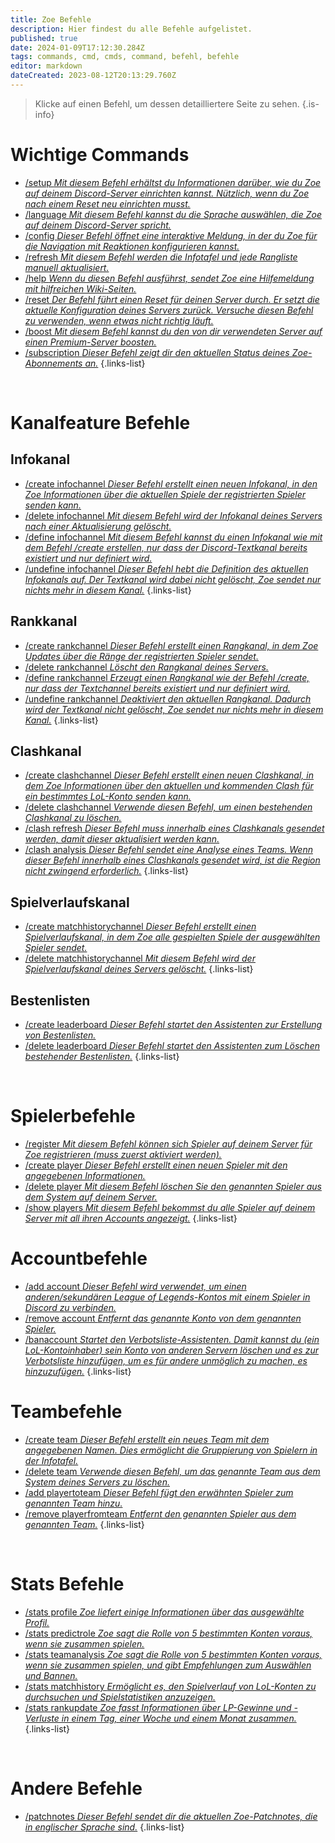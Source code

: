 ```yaml
---
title: Zoe Befehle
description: Hier findest du alle Befehle aufgelistet.
published: true
date: 2024-01-09T17:12:30.284Z
tags: commands, cmd, cmds, command, befehl, befehle
editor: markdown
dateCreated: 2023-08-12T20:13:29.760Z
---
```


> Klicke auf einen Befehl, um dessen detailliertere Seite zu sehen.
>{.is-info}

# Wichtige Commands

- [/setup *Mit diesem Befehl erhältst du Informationen darüber, wie du Zoe auf deinem Discord-Server einrichten kannst. Nützlich, wenn du Zoe nach einem Reset neu einrichten musst.*](/de/commands/important/setup/) 
- [/language *Mit diesem Befehl kannst du die Sprache auswählen, die Zoe auf deinem Discord-Server spricht.*](/de/commands/important/language/)
- [/config *Dieser Befehl öffnet eine interaktive Meldung, in der du Zoe für die Navigation mit Reaktionen konfigurieren kannst.*](/en/commands/important/config/)
- [/refresh *Mit diesem Befehl werden die Infotafel und jede Rangliste manuell aktualisiert.*](/de/commands/important/refresh/)
- [/help *Wenn du diesen Befehl ausführst, sendet Zoe eine Hilfemeldung mit hilfreichen Wiki-Seiten.*](/de/commands/important/help/)
- [/reset *Der Befehl führt einen Reset für deinen Server durch. Er setzt die aktuelle Konfiguration deines Servers zurück. Versuche diesen Befehl zu verwenden, wenn etwas nicht richtig läuft.*](/de/commands/important/reset/)
- [/boost *Mit diesem Befehl kannst du den von dir verwendeten Server auf einen Premium-Server boosten.*](/de/commands/important/boost)
- [/subscription *Dieser Befehl zeigt dir den aktuellen Status deines Zoe-Abonnements an.*](/de/commands/important/subscription)
{.links-list}

<br>

# Kanalfeature Befehle
## Infokanal

- [/create infochannel *Dieser Befehl erstellt einen neuen Infokanal, in den Zoe Informationen über die aktuellen Spiele der registrierten Spieler senden kann.*](/de/commands/create/infoChannel/)
- [/delete infochannel *Mit diesem Befehl wird der Infokanal deines Servers nach einer Aktualisierung gelöscht.*](/de/commands/delete/infoChannel/)
- [/define infochannel *Mit diesem Befehl kannst du einen Infokanal wie mit dem Befehl /create erstellen, nur dass der Discord-Textkanal bereits existiert und nur definiert wird.*](/de/commands/define/infoChannel/)
- [/undefine infochannel *Dieser Befehl hebt die Definition des aktuellen Infokanals auf. Der Textkanal wird dabei nicht gelöscht, Zoe sendet nur nichts mehr in diesem Kanal.*](/de/commands/undefine/infoChannel/)
{.links-list}

## Rankkanal

- [/create rankchannel *Dieser Befehl erstellt einen Rangkanal, in dem Zoe Updates über die Ränge der registrierten Spieler sendet.*](/de/commands/create/rankChannel/)
- [/delete rankchannel *Löscht den Rangkanal deines Servers.*](/de/commands/delete/rankChannel/)
- [/define rankchannel *Erzeugt einen Rangkanal wie der Befehl /create, nur dass der Textchannel bereits existiert und nur definiert wird.*](/de/commands/define/rankChannel/)
- [/undefine rankchannel *Deaktiviert den aktuellen Rangkanal. Dadurch wird der Textkanal nicht gelöscht, Zoe sendet nur nichts mehr in diesem Kanal.*](/de/commands/undefine/rankChannel/)
{.links-list}

## Clashkanal

- [/create clashchannel *Dieser Befehl erstellt einen neuen Clashkanal, in dem Zoe Informationen über den aktuellen und kommenden Clash für ein bestimmtes LoL-Konto senden kann.*](/de/commands/create/clashChannel/)
- [/delete clashchannel *Verwende diesen Befehl, um einen bestehenden Clashkanal zu löschen.*](/de/commands/delete/clashChannel/)
- [/clash refresh *Dieser Befehl muss innerhalb eines Clashkanals gesendet werden, damit dieser aktualisiert werden kann.*](/de/commands/clash/refresh/)
- [/clash analysis *Dieser Befehl sendet eine Analyse eines Teams. Wenn dieser Befehl innerhalb eines Clashkanals gesendet wird, ist die Region nicht zwingend erforderlich.*](/de/commands/clash/analysis/)
{.links-list}

## Spielverlaufskanal

- [/create matchhistorychannel *Dieser Befehl erstellt einen Spielverlaufskanal, in dem Zoe alle gespielten Spiele der ausgewählten Spieler sendet.*](/de/commands/create/matchhistorychannel)
- [/delete matchhistorychannel *Mit diesem Befehl wird der Spielverlaufskanal deines Servers gelöscht.*](/de/commands/delete/matchhistorychannel)
{.links-list}

## Bestenlisten

- [/create leaderboard *Dieser Befehl startet den Assistenten zur Erstellung von Bestenlisten.*](/de/commands/create/leaderboard/)
- [/delete leaderboard *Dieser Befehl startet den Assistenten zum Löschen bestehender Bestenlisten.*](/de/commands/delete/leaderboard/)
{.links-list}

<br>

# Spielerbefehle

- [/register *Mit diesem Befehl können sich Spieler auf deinem Server für Zoe registrieren (muss zuerst aktiviert werden).*](/de/commands/important/register/)
- [/create player *Dieser Befehl erstellt einen neuen Spieler mit den angegebenen Informationen.*](/de/commands/create/player/)
- [/delete player *Mit diesem Befehl löschen Sie den genannten Spieler aus dem System auf deinem Server.*](/de/commands/delete/player/)
- [/show players *Mit diesem Befehl bekommst du alle Spieler auf deinem Server mit all ihren Accounts angezeigt.*](/de/commands/important/show-players/)
{.links-list}

# Accountbefehle

- [/add account *Dieser Befehl wird verwendet, um einen anderen/sekundären League of Legends-Kontos mit einem Spieler in Discord zu verbinden.*](/de/commands/add/account/)
- [/remove account *Entfernt das genannte Konto von dem genannten Spieler.*](/de/commands/remove/account/)
- [/banaccount *Startet den Verbotsliste-Assistenten. Damit kannst du (ein LoL-Kontoinhaber) sein Konto von anderen Servern löschen und es zur Verbotsliste hinzufügen, um es für andere unmöglich zu machen, es hinzuzufügen.*](/de/commands/other/banAccount/)
{.links-list}

# Teambefehle

- [/create team *Dieser Befehl erstellt ein neues Team mit dem angegebenen Namen. Dies ermöglicht die Gruppierung von Spielern in der Infotafel.*](/de/commands/create/team/)
- [/delete team *Verwende diesen Befehl, um das genannte Team aus dem System deines Servers zu löschen.*](/de/commands/delete/team/)
- [/add playertoteam *Dieser Befehl fügt den erwähnten Spieler zum genannten Team hinzu.*](/de/commands/add/playerToTeam/)
- [/remove playerfromteam *Entfernt den genannten Spieler aus dem genannten Team.*](/de/commands/remove/playerToTeam/)
{.links-list}

<br>

# Stats Befehle

- [/stats profile *Zoe liefert einige Informationen über das ausgewählte Profil.*](/de/commands/stats/profile/)
- [/stats predictrole *Zoe sagt die Rolle von 5 bestimmten Konten voraus, wenn sie zusammen spielen.*](/de/commands/stats/predictRole/)
- [/stats teamanalysis *Zoe sagt die Rolle von 5 bestimmten Konten voraus, wenn sie zusammen spielen, und gibt Empfehlungen zum Auswählen und Bannen.*](/de/commands/stats/teamAnalysis/)
- [/stats matchhistory *Ermöglicht es, den Spielverlauf von LoL-Konten zu durchsuchen und Spielstatistiken anzuzeigen.*](/de/commands/stats/matchhistory)
- [/stats rankupdate *Zoe fasst Informationen über LP-Gewinne und -Verluste in einem Tag, einer Woche und einem Monat zusammen.*](/de/commands/stats/rankupdate)
{.links-list}

<br>

# Andere Befehle

- [/patchnotes *Dieser Befehl sendet dir die aktuellen Zoe-Patchnotes, die in englischer Sprache sind.*](/de/commands/other/patchNotes/)
{.links-list}